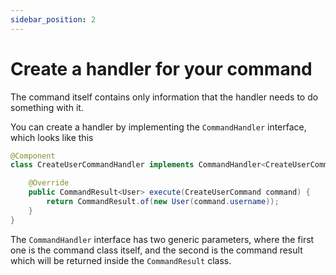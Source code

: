 ```yaml
---
sidebar_position: 2
---
```


# Create a handler for your command

The command itself contains only information that the handler needs to do something with it.

You can create a handler by implementing the `CommandHandler` interface, which looks like this

```java title="src/core/handlers/CreateUserCommandHandler.java"
@Component
class CreateUserCommandHandler implements CommandHandler<CreateUserCommand, User> {

    @Override
    public CommandResult<User> execute(CreateUserCommand command) {
        return CommandResult.of(new User(command.username));
    }
}
```

The `CommandHandler` interface has two generic parameters, 
where the first one is the command class itself, and the second is the command result 
which will be returned inside the `CommandResult` class.
